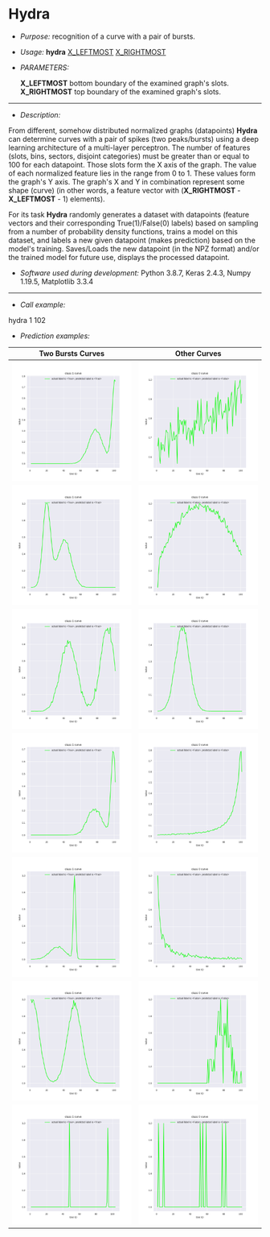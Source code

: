 # Hydra
* _Purpose:_ recognition of a curve with a pair of bursts.
* _Usage:_ **hydra** <ins>X_LEFTMOST</ins> <ins>X_RIGHTMOST</ins>
* _PARAMETERS:_

    **X_LEFTMOST** bottom boundary of the examined graph's slots.<br/>
    **X_RIGHTMOST** top boundary of the examined graph's slots.<br/>


---


* _Description:_

From different, somehow distributed normalized graphs (datapoints) **Hydra** can determine curves with a pair of spikes (two peaks/bursts) using a deep learning architecture of a multi-layer perceptron. The number of features (slots, bins, sectors, disjoint categories) must be greater than or equal to 100 for each datapoint. Those slots form the X axis of the graph. The value of each normalized feature lies in the range from 0 to 1. These values form the graph's Y axis. The graph's X and Y in combination represent some shape (curve) (in other words, a feature vector with (**X_RIGHTMOST** - **X_LEFTMOST** - 1) elements).</ins>

For its task **Hydra** randomly generates a dataset with datapoints (feature vectors and their corresponding True(1)/False(0) labels) based on sampling from a number of probability density functions, trains a model on this dataset, and labels a new given datapoint (makes prediction) based on the model's training. Saves/Loads the new datapoint (in the NPZ format) and/or the trained model for future use, displays the processed datapoint.</ins>


* _Software used during development:_ Python 3.8.7, Keras 2.4.3, Numpy 1.19.5, Matplotlib 3.3.4


---


* _Call example:_

hydra 1 102<br/>


* _Prediction examples:_


| Two Bursts Curves      | Other Curves      |
|------------|-------------|
| <img src="https://github.com/v1k1nghawk/hydra/blob/media/plot_TRUE01.png" width="400"> | <img src="https://github.com/v1k1nghawk/hydra/blob/media/plot_FALSE01.png" width="400"> |
| <img src="https://github.com/v1k1nghawk/hydra/blob/media/plot_TRUE02.png" width="400"> | <img src="https://github.com/v1k1nghawk/hydra/blob/media/plot_FALSE02.png" width="400"> |
| <img src="https://github.com/v1k1nghawk/hydra/blob/media/plot_TRUE03_cover.png" width="400"> | <img src="https://github.com/v1k1nghawk/hydra/blob/media/plot_FALSE03.png" width="400"> |
| <img src="https://github.com/v1k1nghawk/hydra/blob/media/plot_TRUE04.png" width="400"> | <img src="https://github.com/v1k1nghawk/hydra/blob/media/plot_FALSE04.png" width="400"> |
| <img src="https://github.com/v1k1nghawk/hydra/blob/media/plot_TRUE05.png" width="400"> | <img src="https://github.com/v1k1nghawk/hydra/blob/media/plot_FALSE05.png" width="400"> |
| <img src="https://github.com/v1k1nghawk/hydra/blob/media/plot_TRUE06.png" width="400"> | <img src="https://github.com/v1k1nghawk/hydra/blob/media/plot_FALSE06.png" width="400"> |
| <img src="https://github.com/v1k1nghawk/hydra/blob/media/plot_TRUE07.png" width="400"> | <img src="https://github.com/v1k1nghawk/hydra/blob/media/plot_FALSE07.png" width="400"> |
